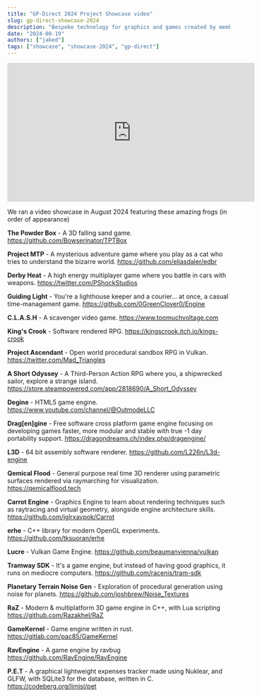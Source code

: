 ```yaml
---
title: "GP-Direct 2024 Project Showcase video"
slug: gp-direct-showcase-2024
description: "Bespoke technology for graphics and games created by members of our amazing community"
date: "2024-08-19"
authors: ["jaked"]
tags: ["showcase", "showcase-2024", "gp-direct"]
---
```


<iframe width="560" height="315" src="https://www.youtube.com/embed/E07I1VRYlcg?si=GOPwwSOSyFbBNgLz" title="YouTube" frameborder="0" allow="encrypted-media; picture-in-picture; web-share" referrerpolicy="strict-origin-when-cross-origin" allowfullscreen></iframe>

<!-- truncate -->

We ran a video showcase in August 2024 featuring these amazing frogs (in order of appearance)

**The Powder Box** - A 3D falling sand game.
https://github.com/Bowserinator/TPTBox

**Project MTP** - A mysterious adventure game where you play as a cat who tries to understand the bizarre world.
https://github.com/eliasdaler/edbr

**Derby Heat** - A high energy multiplayer game where you battle in cars with weapons.
https://twitter.com/PShockStudios

**Guiding Light** -  You're a lighthouse keeper and a courier... at once, a casual time-management game.
https://github.com/0GreenClover0/Engine

**C.L.A.S.H** - A scavenger video game.
https://www.toomuchvoltage.com

**King's Crook** - Software rendered RPG.
https://kingscrook.itch.io/kings-crook

**Project Ascendant** - Open world procedural sandbox RPG in Vulkan.
https://twitter.com/Mad_Triangles

**A Short Odyssey** - A Third-Person Action RPG where you, a shipwrecked sailor, explore a strange island.
https://store.steampowered.com/app/2818690/A_Short_Odyssey

**Degine** - HTML5 game engine.
https://www.youtube.com/channel/@OutmodeLLC

**Drag[en]gine** - Free software cross platform game engine focusing on developing games faster, more modular and stable with true -1 day portability support.
https://dragondreams.ch/index.php/dragengine/

**L3D** - 64 bit assembly software renderer.
 https://github.com/L226n/L3d-engine

**Qemical Flood** - General purpose real time 3D renderer using parametric surfaces rendered via raymarching for visualization.
https://qemicalflood.tech

**Carrot Engine** - Graphics Engine to learn about rendering techniques such as raytracing and virtual geometry, alongside engine architecture skills.
https://github.com/jglrxavpok/Carrot

**erhe** - C++ library for modern OpenGL experiments.
https://github.com/tksuoran/erhe

**Lucre** - Vulkan Game Engine.
https://github.com/beaumanvienna/vulkan

**Tramway SDK** - It's a game engine, but instead of having good graphics, it runs on mediocre computers.
https://github.com/racenis/tram-sdk

**Planetary Terrain Noise Gen** -  Exploration of procedural generation using noise for planets.
https://github.com/joshbrew/Noise_Textures

**RaZ** - Modern & multiplatform 3D game engine in C++, with Lua scripting
https://github.com/Razakhel/RaZ

**GameKernel** - Game engine written in rust.
https://gitlab.com/pac85/GameKernel

**RavEngine** - A game engine by ravbug
https://github.com/RavEngine/RavEngine

**P.E.T** - A graphical lightweight expenses tracker made using Nuklear, and GLFW, with SQLite3 for the database, written in C.
https://codeberg.org/limisi/pet
